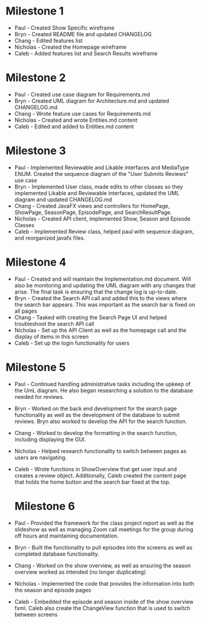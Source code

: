 # Milestone 1


- Paul - Created Show Specific wireframe
- Bryn - Created README file and updated CHANGELOG
- Chang - Edited features list
- Nicholas - Created the Homepage wireframe
- Caleb - Added features list and Search Results wireframe 

# Milestone 2
 
 
- Paul - Created use case diagram for Requirements.md
- Bryn - Created UML diagram for Architecture.md and updated CHANGELOG.md
- Chang - Wrote feature use cases for Requirements.md
- Nicholas - Created and wrote Entities.md content
- Caleb - Edited and added to Entities.md content

# Milestone 3


- Paul -  Implemented Reviewable and Likable interfaces and MediaType ENUM. Created the sequence diagram of the 
"User Submits Reviews" use case
- Bryn - Implemented User class, made edits to other classes so they implemented Likable and Reviewable interfaces, 
updated the UML diagram and updated CHANGELOG.md
- Chang - Created JavaFX views and controllers for HomePage, ShowPage, SeasonPage, EpisodePage, and SearchResultPage.
- Nicholas - Created API client, implemented Show, Season and Episode Classes
- Caleb - Implemented Review class, helped paul with sequence diagram, and reorganized javafx files.

# Milestone 4
- Paul - Created and will maintain the Implementation.md document. Will also be monitoring and updating the
UML diagram with any changes that arise. The final task is ensuring that the change log is up-to-date.
- Bryn - Created the Search API call and added this to the views where the search bar appears. This was important as
the search bar is fixed on all pages
- Chang - Tasked with creating the Search Page UI and helped troubleshoot the search API call
- Nicholas - Set up the API Client as well as the homepage call and the display of items in this screen
- Caleb - Set up the login functionality for users

# Milestone 5
- Paul - Continued handling administrative tasks including the upkeep of the UmL diagram. He also began researching
a solution to the database needed for reviews.
- Bryn - Worked on the back end development for the search page functionality as well as the development of the database
 to submit reviews. Bryn also worked to develop the API for the search function.
- Chang - Worked to develop the formatting in the search function, including displaying the GUI.
- Nicholas - Helped research functionality to switch between pages as users are navigating.
- Caleb - Wrote functions in ShowOverview that get user input and creates a review object. Additionally, Caleb created the
content page that holds the home button and the search bar fixed at the top.

  # Milestone 6
- Paul - Provided the framework for the class project report as well as the slideshow as well as managing Zoom call
 meetings for the group during off hours and maintaining documentation.
- Bryn - Built the functionality to pull episodes into the screens as well as completed database functionality.
- Chang - Worked on the show overview, as well as ensuring the season overview worked as intended (no longer duplicating)
- Nicholas - Implemented the code that provides the information into both the season and episode pages
- Caleb - Embedded the episode and season inside of the show overview fxml. Caleb also create the ChangeView function that
is used to switch between screens
